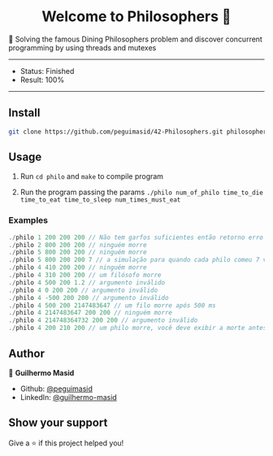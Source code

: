 <h1 align="center">Welcome to Philosophers 👋</h1>
<p>🤔 Solving the famous Dining Philosophers problem and discover concurrent programming by using threads and mutexes</p>

---

- Status: Finished
- Result: 100%

---

## Install

```sh
git clone https://github.com/peguimasid/42-Philosophers.git philosophers
```

## Usage

1. Run `cd philo` and `make` to compile program

2. Run the program passing the params `./philo num_of_philo time_to_die time_to_eat time_to_sleep num_times_must_eat`

### Examples
```js
./philo 1 200 200 200 // Não tem garfos suficientes então retorno erro
./philo 2 800 200 200 // ninguém morre
./philo 5 800 200 200 // ninguém morre
./philo 5 800 200 200 7 // a simulação para quando cada philo comeu 7 vezes
./philo 4 410 200 200 // ninguém morre
./philo 4 310 200 200 // um filósofo morre
./philo 4 500 200 1.2 // argumento inválido
./philo 4 0 200 200 // argumento inválido
./philo 4 -500 200 200 // argumento inválido
./philo 4 500 200 2147483647 // um filo morre após 500 ms
./philo 4 2147483647 200 200 // ninguém morre
./philo 4 214748364732 200 200 // argumento inválido
./philo 4 200 210 200 // um philo morre, você deve exibir a morte antes de 210 ms
```

## Author

👤 **Guilhermo Masid**

- Github: [@peguimasid](https://github.com/peguimasid)
- LinkedIn: [@guilhermo-masid](https://linkedin.com/in/guilhermo-masid-494677b8)

## Show your support

Give a ⭐️ if this project helped you!
